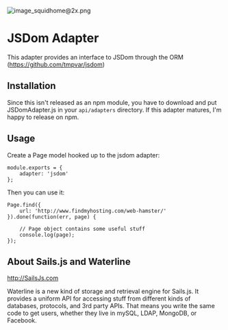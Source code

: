 ![image_squidhome@2x.png](http://i.imgur.com/RIvu9.png) 

# JSDom Adapter

This adapter provides an interface to JSDom through the ORM (https://github.com/tmpvar/jsdom)


## Installation

Since this isn't released as an npm module, you have to download and put JSDomAdapter.js in your `api/adapters` directory.  If this adapter matures, I'm happy to release on npm.

## Usage


Create a Page model hooked up to the jsdom adapter:

```
module.exports = {
	adapter: 'jsdom'
};
```

Then you can use it:
```
Page.find({
	url: 'http://www.findmyhosting.com/web-hamster/'
}).done(function(err, page) {
	
	// Page object contains some useful stuff
	console.log(page);
});
```



## About Sails.js and Waterline
http://SailsJs.com

Waterline is a new kind of storage and retrieval engine for Sails.js.  It provides a uniform API for accessing stuff from different kinds of databases, protocols, and 3rd party APIs.  That means you write the same code to get users, whether they live in mySQL, LDAP, MongoDB, or Facebook.
